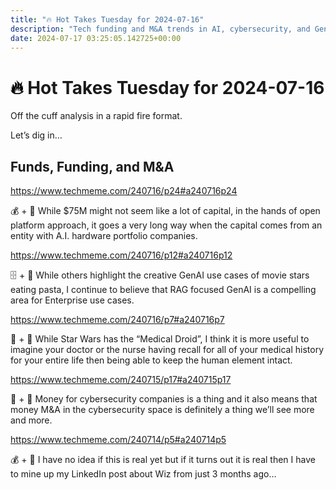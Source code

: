 ```yaml
---
title: "🔥 Hot Takes Tuesday for 2024-07-16"
description: "Tech funding and M&A trends in AI, cybersecurity, and GenAI discussed with a touch of humor."
date: 2024-07-17 03:25:05.142725+00:00
---
```


<!-- buttondown-editor-mode: plaintext --><h1><span style="color: rgb(0, 0, 0)">🔥 </span>Hot Takes Tuesday for 2024-07-16</h1><p>Off the cuff analysis in a rapid fire format.</p><p>Let’s dig in…</p><h2>Funds, Funding, and M&amp;A</h2><p><a target="_blank" rel="noopener noreferrer nofollow" href="https://www.techmeme.com/240716/p24#a240716p24">https://www.techmeme.com/240716/p24#a240716p24</a></p><p>💰 + 🍪 While $75M might not seem like a lot of capital, in the hands of open platform approach, it goes a very long way when the capital comes from an entity with A.I. hardware portfolio companies.</p><p><a target="_blank" rel="noopener noreferrer nofollow" href="https://www.techmeme.com/240716/p12#a240716p12">https://www.techmeme.com/240716/p12#a240716p12</a></p><p>🗄️ + 🤖 While others highlight the creative GenAI use cases of movie stars eating pasta, I continue to believe that RAG focused GenAI is a compelling area for Enterprise use cases. </p><p><a target="_blank" rel="noopener noreferrer nofollow" href="https://www.techmeme.com/240716/p7#a240716p7">https://www.techmeme.com/240716/p7#a240716p7</a></p><p>🏥 + 🤖 While Star Wars has the “Medical Droid”, I think it is more useful to imagine your doctor or the nurse having recall for all of your medical history for your entire life then being able to keep the human element intact.</p><p><a target="_blank" rel="noopener noreferrer nofollow" href="https://www.techmeme.com/240715/p17#a240715p17">https://www.techmeme.com/240715/p17#a240715p17</a></p><p>🔐 + 🤖  Money for cybersecurity companies is a thing and it also means that money M&amp;A in the cybersecurity space is definitely a thing we’ll see more and more.</p><p><a target="_blank" rel="noopener noreferrer nofollow" href="https://www.techmeme.com/240714/p5#a240714p5">https://www.techmeme.com/240714/p5#a240714p5</a></p><p>💰 + 🔐 I have no idea if this is real yet but if it turns out it is real then I have to mine up my LinkedIn post about Wiz from just 3 months ago… </p>